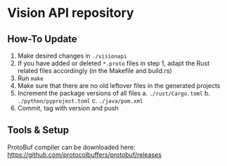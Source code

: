 # Vision API repository

## How-To Update
1. Make desired changes in `./visionapi`
2. If you have added or deleted `*.proto` files in step 1, adapt the Rust related files accordingly (in the Makefile and build.rs)
3. Run `make`
4. Make sure that there are no old leftover files in the generated projects
5. Increment the package versions of all files
  a. `./rust/Cargo.toml`
  b. `./python/pyproject.toml`
  c. `./java/pom.xml`
6. Commit, tag with version and push


## Tools & Setup
ProtoBuf compiler can be downloaded here:
https://github.com/protocolbuffers/protobuf/releases
